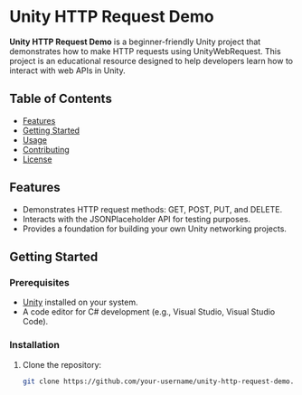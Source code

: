 # Unity HTTP Request Demo

**Unity HTTP Request Demo** is a beginner-friendly Unity project that demonstrates how to make HTTP requests using UnityWebRequest. This project is an educational resource designed to help developers learn how to interact with web APIs in Unity.

## Table of Contents

- [Features](#features)
- [Getting Started](#getting-started)
- [Usage](#usage)
- [Contributing](#contributing)
- [License](#license)

## Features

- Demonstrates HTTP request methods: GET, POST, PUT, and DELETE.
- Interacts with the JSONPlaceholder API for testing purposes.
- Provides a foundation for building your own Unity networking projects.

## Getting Started

### Prerequisites

- [Unity](https://unity.com/) installed on your system.
- A code editor for C# development (e.g., Visual Studio, Visual Studio Code).

### Installation

1. Clone the repository:

   ```sh
   git clone https://github.com/your-username/unity-http-request-demo.git
